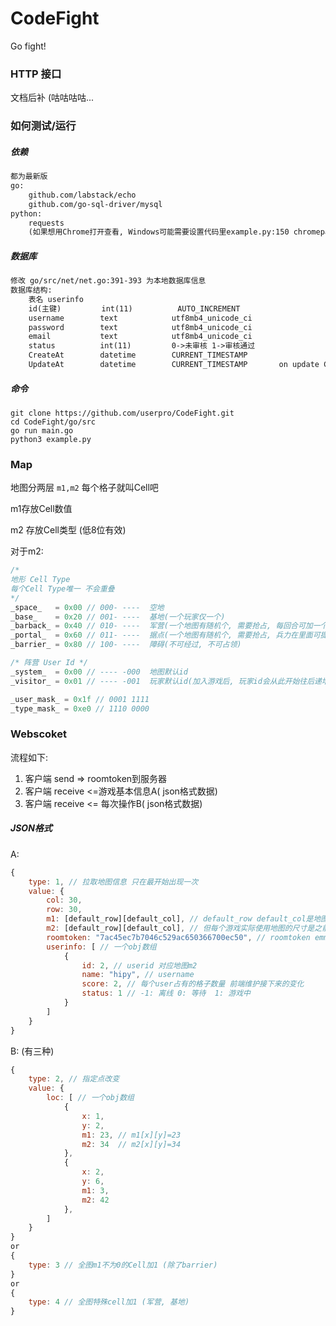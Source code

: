 # CodeFight
Go fight!

### HTTP 接口

文档后补 (咕咕咕咕...

### 如何测试/运行

##### 依赖

```html
都为最新版
go:
	github.com/labstack/echo
	github.com/go-sql-driver/mysql
python:
	requests
 	(如果想用Chrome打开查看, Windows可能需要设置代码里example.py:150 chromepath变量的值)
```

##### 数据库

```html
修改 go/src/net/net.go:391-393 为本地数据库信息
数据库结构:
	表名 userinfo
	id(主键)		   int(11) 			AUTO_INCREMENT
	username		text	 		utf8mb4_unicode_ci
	password		text	 		utf8mb4_unicode_ci
	email			text	 		utf8mb4_unicode_ci
	status			int(11)  		0->未审核 1->审核通过
	CreateAt		datetime 		CURRENT_TIMESTAMP
	UpdateAt		datetime		CURRENT_TIMESTAMP		on update CURRENT_TIMESTAMP
```

##### 命令

```shell
git clone https://github.com/userpro/CodeFight.git
cd CodeFight/go/src
go run main.go
python3 example.py
```



### Map

地图分两层 `m1,m2`  每个格子就叫Cell吧

m1存放Cell数值

m2 存放Cell类型 (低8位有效)

对于m2:

```go
/* 
地形 Cell Type
每个Cell Type唯一 不会重叠
*/
_space_   = 0x00 // 000- ----  空地
_base_    = 0x20 // 001- ----  基地(一个玩家仅一个)  
_barback_ = 0x40 // 010- ----  军营(一个地图有随机个, 需要抢占, 每回合可加一个单位兵力)
_portal_  = 0x60 // 011- ----  据点(一个地图有随机个, 需要抢占, 兵力在里面可提高防御力)
_barrier_ = 0x80 // 100- ----  障碍(不可经过, 不可占领)

/* 阵营 User Id */
_system_  = 0x00 // ---- -000  地图默认id
_visitor_ = 0x01 // ---- -001  玩家默认id(加入游戏后, 玩家id会从此开始往后递增分配, 每个玩家id唯一)

_user_mask_ = 0x1f // 0001 1111
_type_mask_ = 0xe0 // 1110 0000
```



### Webscoket

流程如下:

1. 客户端 send => roomtoken到服务器
2. 客户端 receive <=游戏基本信息A( json格式数据)
3. 客户端 receive <= 每次操作B( json格式数据)

##### JSON格式

A:

```js
{
    type: 1, // 拉取地图信息 只在最开始出现一次
    value: {
        col: 30,
        row: 30,
        m1: [default_row][default_col], // default_row default_col是地图总共大小
        m2: [default_row][default_col], // 但每个游戏实际使用地图的尺寸是之前row col所指定的
        roomtoken: "7ac45ec7b7046c529ac650366700ec50", // roomtoken emmmm 顺便发的
        userinfo: [ // 一个obj数组
            {
                id: 2, // userid 对应地图m2
                name: "hipy", // username
                score: 2, // 每个user占有的格子数量 前端维护接下来的变化
                status: 1 // -1: 离线 0: 等待  1: 游戏中
            }
        ]
    }
}
```

B: (有三种)

```js
{
    type: 2, // 指定点改变
    value: {
        loc: [ // 一个obj数组
            {
                x: 1,
                y: 2,
                m1: 23, // m1[x][y]=23
                m2: 34  // m2[x][y]=34
            },
            {
                x: 2,
                y: 6,
                m1: 3,
                m2: 42
            },
        ]
    }
}
or
{
    type: 3 // 全图m1不为0的Cell加1 (除了barrier)
}
or
{
    type: 4 // 全图特殊cell加1 (军营, 基地)
}
```



